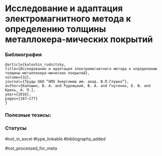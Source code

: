 # Исследование и адаптация электромагнитного метода к определению толщины металлокера-мических покрытий

### Библиография
```
@article{kaloshin_rudnitsky,
title={Исследование и адаптация электромагнитного метода к определению толщины металлокера-мических покрытий},
volume={32},
journal={Труды ОАО “НПО Энергомаш им. акад. В.П.Глушко”},
author={Калошин, В. А. and Рудницкий, В. А. and Гнутенко, Е. В. and Крень, А. П.},
year={2016},
pages={167–177}
}
```

### Полезные тезисы:

### Статусы
#not_in_excel 
#type_linkable 
#bibliography_added

#not_processed_for_meta
